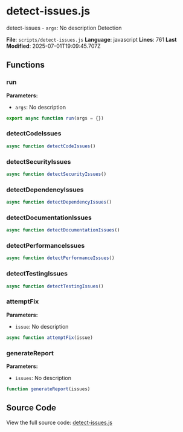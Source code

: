 # detect-issues.js

<module>detect-issues</module>
<description>- `args`: No description</description>
<category>Detection</category>

**File**: `scripts/detect-issues.js`
**Language**: javascript
**Lines**: 761
**Last Modified**: 2025-07-01T19:09:45.707Z

## Functions

### run

**Parameters:**
- `args`: No description

```javascript
export async function run(args = {})
```

### detectCodeIssues

```javascript
async function detectCodeIssues()
```

### detectSecurityIssues

```javascript
async function detectSecurityIssues()
```

### detectDependencyIssues

```javascript
async function detectDependencyIssues()
```

### detectDocumentationIssues

```javascript
async function detectDocumentationIssues()
```

### detectPerformanceIssues

```javascript
async function detectPerformanceIssues()
```

### detectTestingIssues

```javascript
async function detectTestingIssues()
```

### attemptFix

**Parameters:**
- `issue`: No description

```javascript
async function attemptFix(issue)
```

### generateReport

**Parameters:**
- `issues`: No description

```javascript
function generateReport(issues)
```

## Source Code

View the full source code: [detect-issues.js](scripts/detect-issues.js)

